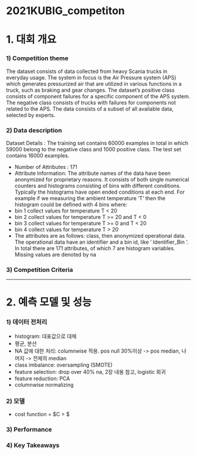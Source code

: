# 2021KUBIG_competiton
# 1. 대회 개요
### 1) Competition theme  
The dataset consists of data collected from heavy Scania trucks in everyday usage. The system in focus is the Air Pressure system (APS) which generates pressurized air that are utilized in various functions in a truck, such as braking and gear changes. The dataset’s positive class consists of component failures for a specific component of the APS system. The negative class consists of trucks with failures for components not related to the APS. The data consists of a subset of all available data, selected by experts.

### 2) Data description  
Dataset Details : The training set contains 60000 examples in total in which 59000 belong to the negative class and 1000 positive class. The test set contains 16000 examples.  
- Number of Attributes : 171  
- Attribute Information: The attribute names of the data have been anonymized for proprietary reasons. It consists of both single numerical counters and histograms consisting of bins with different conditions. Typically the histograms have open ended conditions at each end.
For example if we measuring the ambient temperature ‘T’ then the histogram could be defined with 4 bins where:
- bin 1 collect values for temperature T < 20
- bin 2 collect values for temperature T >= 20 and T < 0
- bin 3 collect values for temperature T >= 0 and T < 20
- bin 4 collect values for temperature T > 20
- The attributes are as follows: class, then anonymized operational data. The operational data have an identifier and a bin id, like ‘ Identifier_Bin ’. In total there are 171 attributes, of which 7 are histogram variables. Missing values are denoted by na

### 3) Competition Criteria

---
# 2. 예측 모델 및 성능
### 1) 데이터 전처리
- histogram: 대표값으로 대체
- 평균, 분산
- NA 값에 대한 처리: columnwise 적용. pos null 30%이상 -> pos median, 나머지 -> 전체의 median
- class imbalance: oversampling (SMOTE)
- feature selection: drop over 40% na, 2장 내용 참고, logistic 회귀
- feature reduction: PCA
- columnwise normalizing


### 2) 모델
- cost function = $C = $

### 3) Performance

### 4) Key Takeaways
